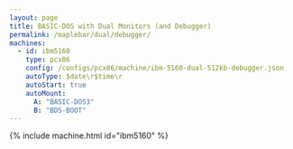 ```yaml
---
layout: page
title: BASIC-DOS with Dual Monitors (and Debugger)
permalink: /maplebar/dual/debugger/
machines:
  - id: ibm5160
    type: pcx86
    config: /configs/pcx86/machine/ibm-5160-dual-512kb-debugger.json
    autoType: $date\r$time\r
    autoStart: true
    autoMount:
      A: "BASIC-DOS3"
      B: "BDS-BOOT"
---
```


{% include machine.html id="ibm5160" %}
